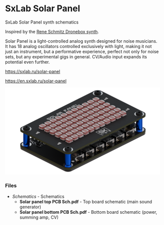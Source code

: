 # SxLab Solar Panel

SxLab Solar Panel synth schematics

Inspired by the [Rene Schmitz Dronebox synth](https://www.schmitzbits.de/dronebox.html "Rene Schmitz Dronebox synth").

Solar Panel is a light-controlled analog synth designed for noise musicians. It has 18 analog oscillators controlled exclusively with light, making it not just an instrument, but a performative experience, perfect not only for noise sets, but any experimental gigs in general. CV/Audio input expands its potential even further.

https://sxlab.ru/solar-panel

https://en.sxlab.ru/solar-panel

![SxLab Solar Panel](solar-panel-image.png?raw=true "SxLab Solar Panel")

### Files

- *Schematics* - Schematics
    - **Solar panel top PCB Sch.pdf** - Top board schematic (main sound generator)
	- **Solar panel bottom PCB Sch.pdf** - Bottom board schematic (power, summing amp, CV)